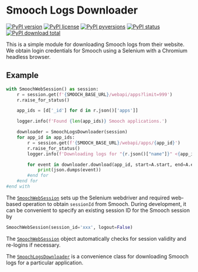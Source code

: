 # Smooch Logs Downloader

[![PyPI version](https://img.shields.io/pypi/v/smooch_logs.svg)](https://pypi.python.org/pypi/smooch_logs/)
[![PyPI license](https://img.shields.io/pypi/l/smooch_logs.svg)](https://pypi.python.org/pypi/smooch_logs/)
[![PyPI pyversions](https://img.shields.io/pypi/pyversions/smooch_logs.svg)](https://pypi.python.org/pypi/smooch_logs/)
[![PyPI status](https://img.shields.io/pypi/status/smooch_logs.svg)](https://pypi.python.org/pypi/smooch_logs/)
[![PyPI download total](https://img.shields.io/pypi/dm/smooch_logs.svg)](https://pypi.python.org/pypi/smooch_logs/)

This is a simple module for downloading Smooch logs from their website.
We obtain login credentials for Smooch using a Selenium with a Chromium headless browser.

## Example

```python
with SmoochWebSession() as session:
    r = session.get(f'{SMOOCH_BASE_URL}/webapi/apps?limit=999')
    r.raise_for_status()

    app_ids = [d['_id'] for d in r.json()['apps']]

    logger.info(f'Found {len(app_ids)} Smooch applications.')

    downloader = SmoochLogsDownloader(session)
    for app_id in app_ids:
        r = session.get(f'{SMOOCH_BASE_URL}/webapi/apps/{app_id}')
        r.raise_for_status()
        logger.info(f'Downloading logs for "{r.json()["name"]}" <{app_id}> from Smooch.')

        for event in downloader.download(app_id, start=A.start, end=A.end):
            print(json.dumps(event))
        #end for
    #end for
#end with
```

The [`SmoochWebSession`](smooch_logs/session.py) sets up the Selenium webdriver and required web-based operation to obtain `sessionId` from Smooch.
During development, it can be convenient to specify an existing session ID for the Smooch session by
```python
SmoochWebSession(session_id='xxx', logout=False)
```
The [`SmoochWebSession`](smooch_logs/session.py) object automatically checks for session validity and re-logins if necessary.

The [`SmoochLogsDownloader`](smooch_logs/downloader.py) is a convenience class for downloading Smooch logs for a particular application.
